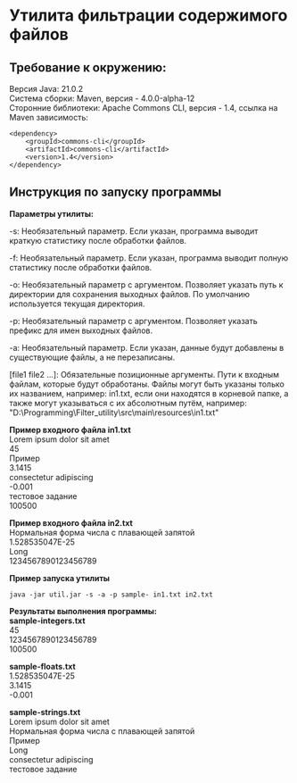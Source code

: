# Утилита фильтрации содержимого файлов

## Требование к окружению:  
Версия Java: 21.0.2  
Система сборки: Maven, версия - 4.0.0-alpha-12  
Сторонние библиотеки: Apache Commons CLI, версия - 1.4, ссылка на Maven зависимость:
```
<dependency>
    <groupId>commons-cli</groupId>
    <artifactId>commons-cli</artifactId>
    <version>1.4</version>
</dependency>
```

## Инструкция по запуску программы

**Параметры утилиты:**    

-s: Необязательный параметр. Если указан, программа выводит краткую статистику после обработки файлов.  

-f: Необязательный параметр. Если указан, программа выводит полную статистику после обработки файлов.  

-o: Необязательный параметр с аргументом. Позволяет указать путь к директории для сохранения выходных файлов. По умолчанию используется текущая директория.  

-p: Необязательный параметр с аргументом. Позволяет указать префикс для имен выходных файлов.  

-a: Необязательный параметр. Если указан, данные будут добавлены в существующие файлы, а не перезаписаны.  

[file1 file2 ...]: Обязательные позиционные аргументы. Пути к входным файлам, которые будут обработаны. Файлы могут быть указаны только их названием, например: in1.txt, если они находятся в корневой папке, а также могут указываться с их абсолютным путём, например: "D:\Programming\Filter_utility\src\main\resources\in1.txt"

**Пример входного файла in1.txt**  
Lorem ipsum dolor sit amet  
45  
Пример  
3.1415  
consectetur adipiscing  
-0.001  
тестовое задание  
100500  

**Пример входного файла in2.txt**  
Нормальная форма числа с плавающей запятой  
1.528535047E-25  
Long  
1234567890123456789  

**Пример запуска утилиты**  
```
java -jar util.jar -s -a -p sample- in1.txt in2.txt
```

**Результаты выполнения программы:**  
**sample-integers.txt**  
45  
1234567890123456789  
100500  

**sample-floats.txt**  
1.528535047E-25  
3.1415  
-0.001  

**sample-strings.txt**  
Lorem ipsum dolor sit amet  
Нормальная форма числа с плавающей запятой  
Пример  
Long  
consectetur adipiscing  
тестовое задание
